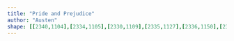 ```yaml
---
title: "Pride and Prejudice"
author: "Austen"
shape: [[2340,1104],[2334,1105],[2330,1109],[2335,1127],[2336,1150],[2341,1188],[2341,1207],[2343,1216],[2343,1237],[2346,1262],[2348,1309],[2351,1329],[2351,1353],[2356,1395],[2356,1413],[2358,1420],[2360,1472],[2362,1475],[2368,1478],[2376,1479],[2387,1479],[2395,1476],[2396,1439],[2391,1392],[2391,1370],[2388,1339],[2388,1308],[2385,1278],[2385,1261],[2379,1216],[2379,1202],[2376,1188],[2375,1135],[2373,1119],[2370,1109],[2363,1105],[2355,1104]]
---
```

